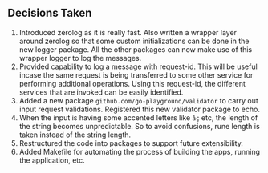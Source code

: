 ## Decisions Taken
1. Introduced zerolog as it is really fast. Also written a wrapper layer around zerolog so that some custom initializations can be done in the new logger package. All the other packages can now make use of this wrapper logger to log the messages.
2. Provided capability to log a message with request-id. This will be useful incase the same request is being transferred to some other service for performing additional operations. Using this request-id, the different services that are invoked can be easily identified.
3. Added a new package `github.com/go-playground/validator` to carry out input request validations. Registered this new validator package to echo.
4. When the input is having some accented letters like `âç` etc, the length of the string becomes unpredictable. So to avoid confusions, rune length is taken instead of the string length.
5. Restructured the code into packages to support future extensibility.
6. Added Makefile for automating the process of building the apps, running the application, etc. 

